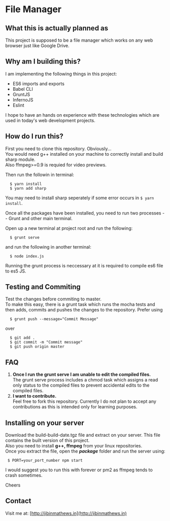 # File Manager
## What this is actually planned as
This project is supposed to be a file manager which works on any web browser just like Google Drive.

## Why am I building this?
I am implementing the following things in this project:
* ES6 imports and exports
* Babel CLI
* GruntJS
* InfernoJS
* Eslint

I hope to have an hands on experience with these technologies which are used in today's web development projects.

## How do I run this?
First you need to clone this repository. Obviously...  
You would need g++ installed on your machine to correctly install and build sharp module.  
Also ffmpeg>=0.9 is requied for video previews.

Then run the followin in terminal:  
```shell
  $ yarn install
  $ yarn add sharp
```
You may need to install sharp seperately if some error occurs in ``` $ yarn install ```.  

Once all the packages have been installed, you need to run two processes -- Grunt and other main terminal.  

Open up a new terminal at project root and run the following:
```shell
  $ grunt serve
```

and run the following in another terminal:
```shell
  $ node index.js
```

Running the grunt process is neccessary at it is required to compile es6 file to es5 JS. 

## Testing and Commiting
Test the changes before commiting to master.  
To make this easy, there is a grunt task which runs the mocha tests and then adds, commits and pushes the changes to the repository.  Prefer using 
```shell
  $ grunt push --message="Commit Message"
```
over 
```shell
  $ git add .
  $ git commit -m "Commit message"
  $ git push origin master
```

## FAQ
1. **Once I run the grunt serve I am unable to edit the compiled files.**  
    The grunt serve process includes a chmod task which assigns a read only status to the compiled files to prevent accidental edits to the compiled files.
2. **I want to contribute.**  
    Feel free to fork this repository. Currently I do not plan to accept any contributions as this is intended only for learning purposes.

## Installing on your server
Download the build-build-date.tgz file and extract on your server. This file contains the built version of this project.  
Also you need to install **g++, ffmpeg** from your linux repositories.    
Once you extract the file, open the ***package*** folder and run the server using:  

```shell
 $ PORT=your_port_number npm start
```

I would suggest you to run this with forever or pm2 as ffmpeg tends to crash sometimes.  

Cheers

## Contact
Visit me at: [http://jibinmathews.in](http://jibinmathews.in)